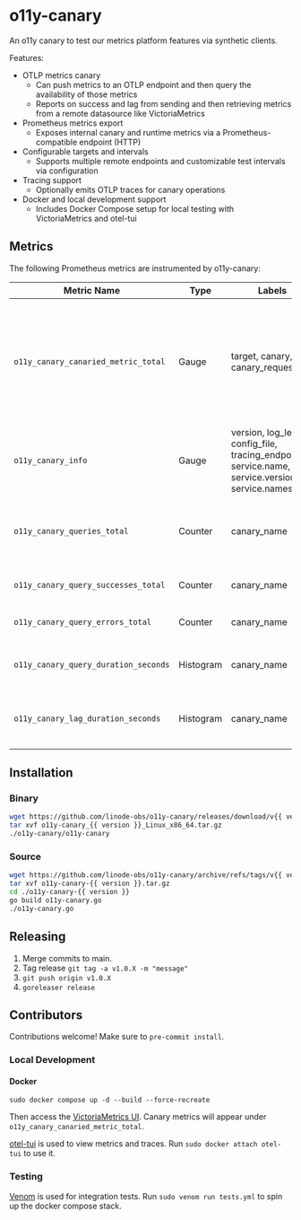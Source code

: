 # o11y-canary

An o11y canary to test our metrics platform features via synthetic clients.

Features:

* OTLP metrics canary
  * Can push metrics to an OTLP endpoint and then query the availability of those metrics
  * Reports on success and lag from sending and then retrieving metrics from a remote datasource like VictoriaMetrics
* Prometheus metrics export
  * Exposes internal canary and runtime metrics via a Prometheus-compatible endpoint (HTTP)
* Configurable targets and intervals
  * Supports multiple remote endpoints and customizable test intervals via configuration
* Tracing support
  * Optionally emits OTLP traces for canary operations
* Docker and local development support
  * Includes Docker Compose setup for local testing with VictoriaMetrics and otel-tui

## Metrics

The following Prometheus metrics are instrumented by o11y-canary:

| Metric Name                          | Type      | Labels                                                                                              | Description                                                                                                                       |
| ------------------------------------ | --------- | --------------------------------------------------------------------------------------------------- | --------------------------------------------------------------------------------------------------------------------------------- |
| `o11y_canary_canaried_metric_total`  | Gauge     | target, canary, canary_request_id                                                                   | Synthetic metric written by the canary to test ingestion and querying. Not available on localhost:8080 - sent to remote endpoint. |
| `o11y_canary_info`                   | Gauge     | version, log_level, config_file, tracing_endpoint, service.name, service.version, service.namespace | Canary build and runtime information.                                                                                             |
| `o11y_canary_queries_total`          | Counter   | canary_name                                                                                         | Total number of query attempts, including successes and failures.                                                                 |
| `o11y_canary_query_successes_total`  | Counter   | canary_name                                                                                         | Total number of successful queries.                                                                                               |
| `o11y_canary_query_errors_total`     | Counter   | canary_name                                                                                         | Total number of failed queries.                                                                                                   |
| `o11y_canary_query_duration_seconds` | Histogram | canary_name                                                                                         | Duration of successful queries in seconds.                                                                                        |
| `o11y_canary_lag_duration_seconds`   | Histogram | canary_name                                                                                         | Time from metric write to successful query (lag) in seconds.                                                                      |

## Installation

### Binary

```bash
wget https://github.com/linode-obs/o11y-canary/releases/download/v{{ version }}/o11y-canary_{{ version }}_Linux_x86_64.tar.gz
tar xvf o11y-canary_{{ version }}_Linux_x86_64.tar.gz
./o11y-canary/o11y-canary
```

### Source

```bash
wget https://github.com/linode-obs/o11y-canary/archive/refs/tags/v{{ version }}.tar.gz
tar xvf o11y-canary-{{ version }}.tar.gz
cd ./o11y-canary-{{ version }}
go build o11y-canary.go
./o11y-canary.go
```

## Releasing

1. Merge commits to main.
2. Tag release `git tag -a v1.0.X -m "message"`
3. `git push origin v1.0.X`
4. `goreleaser release`

## Contributors

Contributions welcome! Make sure to `pre-commit install`.

### Local Development

#### Docker

```console
sudo docker compose up -d --build --force-recreate
```

Then access the [VictoriaMetrics UI](http://localhost:8428/vmui). Canary metrics will appear under `o11y_canary_canaried_metric_total`.

[otel-tui](https://github.com/ymtdzzz/otel-tui) is used to view metrics and traces. Run `sudo docker attach otel-tui` to use it.

### Testing

[Venom](https://github.com/ovh/venom) is used for integration tests. Run `sudo venom run tests.yml` to spin up the docker compose stack.
